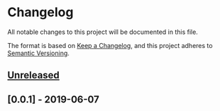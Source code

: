 # Changelog
All notable changes to this project will be documented in this file.

The format is based on [Keep a Changelog](https://keepachangelog.com/en/1.0.0/),
and this project adheres to [Semantic Versioning](https://semver.org/spec/v2.0.0.html).

## [Unreleased]
<!-- This section contains upcoming changes not yet in a version -->

<!-- ### Added -->

<!-- ### Changed -->

<!-- ### Removed -->

## [0.0.1] - 2019-06-07


[Unreleased]: https://github.com/it-era/ngx-lazy-load/compare/0.0.1...HEAD
[0.0.0]: https://github.com/it-era/ngx-lazy-load/releases/tag/0.0.1
